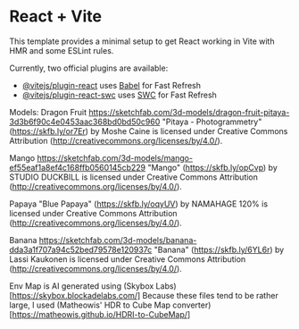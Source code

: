 # React + Vite

This template provides a minimal setup to get React working in Vite with HMR and some ESLint rules.

Currently, two official plugins are available:

- [@vitejs/plugin-react](https://github.com/vitejs/vite-plugin-react/blob/main/packages/plugin-react/README.md) uses [Babel](https://babeljs.io/) for Fast Refresh
- [@vitejs/plugin-react-swc](https://github.com/vitejs/vite-plugin-react-swc) uses [SWC](https://swc.rs/) for Fast Refresh

Models:
Dragon Fruit
https://sketchfab.com/3d-models/dragon-fruit-pitaya-3d3b6f90c4e0453aac368bd0bd50c960
"Pitaya - Photogrammetry" (https://skfb.ly/or7Er) by Moshe Caine is licensed under Creative Commons Attribution (http://creativecommons.org/licenses/by/4.0/).

Mango
https://sketchfab.com/3d-models/mango-ef55eaf1a8ef4c168ffb0560145cb229
"Mango" (https://skfb.ly/opCvp) by STUDIO DUCKBILL is licensed under Creative Commons Attribution (http://creativecommons.org/licenses/by/4.0/).

Papaya
"Blue Papaya" (https://skfb.ly/oqyUV) by NAMAHAGE 120% is licensed under Creative Commons Attribution (http://creativecommons.org/licenses/by/4.0/).

Banana
https://sketchfab.com/3d-models/banana-dda3a1f707a94c52bed79578e120937c
"Banana" (https://skfb.ly/6YL6r) by Lassi Kaukonen is licensed under Creative Commons Attribution (http://creativecommons.org/licenses/by/4.0/).

Env Map is AI generated using (Skybox Labs)[https://skybox.blockadelabs.com/]
Because these files tend to be rather large, I used (Matheowis' HDR to Cube Map converter)[https://matheowis.github.io/HDRI-to-CubeMap/]

